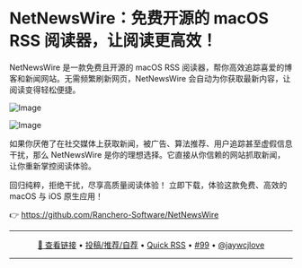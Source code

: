 NetNewsWire：免费开源的 macOS RSS 阅读器，让阅读更高效！
===

NetNewsWire 是一款免费且开源的 macOS RSS 阅读器，帮你高效追踪喜爱的博客和新闻网站。无需频繁刷新网页，NetNewsWire 会自动为你获取最新内容，让阅读变得轻松便捷。

![Image](https://github.com/user-attachments/assets/bb7e9b59-1c74-441b-8576-22d99a23415e)

![Image](https://github.com/user-attachments/assets/222b1a72-3846-45ac-9c98-3ff17a2a101a)

如果你厌倦了在社交媒体上获取新闻，被广告、算法推荐、用户追踪甚至虚假信息干扰，那么 NetNewsWire 是你的理想选择。它直接从你信赖的网站抓取新闻，让你重新掌控阅读体验。

回归纯粹，拒绝干扰，尽享高质量阅读体验！
立即下载，体验这款免费、高效的 macOS 与 iOS 原生应用！

👉 https://github.com/Ranchero-Software/NetNewsWire

---

<p align="center">
<a href="https://github.com/Ranchero-Software/NetNewsWire" target="_blank">🔗 查看链接</a> • 
<a href="https://github.com/jaywcjlove/quick-rss/issues/new/choose" target="_blank">投稿/推荐/自荐</a> • 
<a href="https://wangchujiang.com/quick-rss/feeds/index.html" target="_blank">Quick RSS</a> • 
<a href="https://github.com/jaywcjlove/quick-rss/issues/99" target="_blank">#99</a> • 
<a href="https://github.com/jaywcjlove" target="_blank">@jaywcjlove</a>
</p>

---
    